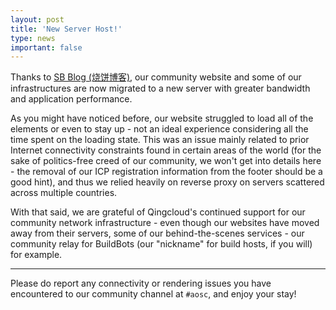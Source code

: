 ```yaml
---
layout: post
title: 'New Server Host!'
type: news
important: false
---
```


Thanks to [SB Blog (烧饼博客)](https://sb.sb/), our community website and some of our infrastructures are now migrated to a new server with greater bandwidth and application performance.

As you might have noticed before, our website struggled to load all of the elements or even to stay up - not an ideal experience considering all the time spent on the loading state. This was an issue mainly related to prior Internet connectivity constraints found in certain areas of the world (for the sake of politics-free creed of our community, we won't get into details here - the removal of our ICP registration information from the footer should be a good hint), and thus we relied heavily on reverse proxy on servers scattered across multiple countries.

With that said, we are grateful of Qingcloud's continued support for our community network infrastructure - even though our websites have moved away from their servers, some of our behind-the-scenes services - our community relay for BuildBots (our "nickname" for build hosts, if you will) for example.

--------

Please do report any connectivity or rendering issues you have encountered to our community channel at `#aosc`, and enjoy your stay!
